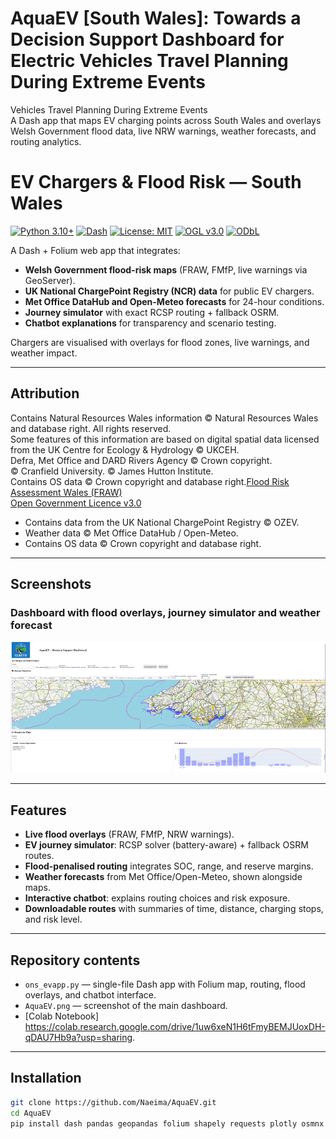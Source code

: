 # AquaEV [South Wales]: Towards a Decision Support Dashboard for Electric Vehicles Travel Planning During Extreme Events
Vehicles Travel Planning During Extreme Events  
A Dash app that maps EV charging points across South Wales and overlays Welsh Government flood data, live NRW warnings, weather forecasts, and routing analytics.  

# EV Chargers & Flood Risk — South Wales  

[![Python 3.10+](https://img.shields.io/badge/python-3.10+-blue.svg)](https://www.python.org/)  [![Dash](https://img.shields.io/badge/Dash-2.x-brightgreen.svg)](https://dash.plotly.com/)  [![License: MIT](https://img.shields.io/badge/License-MIT-yellow.svg)](LICENSE)  [![OGL v3.0](https://img.shields.io/badge/Data%20License-OGL--UK--3.0-lightgrey.svg)](http://www.nationalarchives.gov.uk/doc/open-government-licence/version/3/) [![ODbL](https://img.shields.io/badge/Data%20License-ODbL-orange.svg)](https://www.openstreetmap.org/copyright)  

A Dash + Folium web app that integrates:  
- **Welsh Government flood-risk maps** (FRAW, FMfP, live warnings via GeoServer).  
- **UK National ChargePoint Registry (NCR) data** for public EV chargers.  
- **Met Office DataHub and Open-Meteo forecasts** for 24-hour conditions.  
- **Journey simulator** with exact RCSP routing + fallback OSRM.  
- **Chatbot explanations** for transparency and scenario testing.  

Chargers are visualised with overlays for flood zones, live warnings, and weather impact.  

---

## Attribution  

Contains Natural Resources Wales information © Natural Resources Wales and database right. All rights reserved.  
Some features of this information are based on digital spatial data licensed from the UK Centre for Ecology & Hydrology © UKCEH.  
Defra, Met Office and DARD Rivers Agency © Crown copyright.  
© Cranfield University. © James Hutton Institute.  
Contains OS data © Crown copyright and database right.[Flood Risk Assessment Wales (FRAW)](https://datamap.gov.wales/layergroups/inspire-nrw:FloodRiskAssessmentWales)  
[Open Government Licence v3.0](https://www.nationalarchives.gov.uk/doc/open-government-licence/version/3/)    
- Contains data from the UK National ChargePoint Registry © OZEV.  
- Weather data © Met Office DataHub / Open-Meteo.  
- Contains OS data © Crown copyright and database right.  

---

## Screenshots  

### Dashboard with flood overlays, journey simulator and weather forecast  
![AquaEV Dashboard](AquaEV.png)  

---

## Features  
- **Live flood overlays** (FRAW, FMfP, NRW warnings).  
- **EV journey simulator**: RCSP solver (battery-aware) + fallback OSRM routes.  
- **Flood-penalised routing** integrates SOC, range, and reserve margins.  
- **Weather forecasts** from Met Office/Open-Meteo, shown alongside maps.  
- **Interactive chatbot**: explains routing choices and risk exposure.  
- **Downloadable routes** with summaries of time, distance, charging stops, and risk level.  

---

## Repository contents  
- `ons_evapp.py` — single-file Dash app with Folium map, routing, flood overlays, and chatbot interface.  
- `AquaEV.png` — screenshot of the main dashboard.  
- [Colab Notebook] https://colab.research.google.com/drive/1uw6xeN1H6tFmyBEMJUoxDH-qDAU7Hb9a?usp=sharing.
---

## Installation  
```bash
git clone https://github.com/Naeima/AquaEV.git
cd AquaEV
pip install dash pandas geopandas folium shapely requests plotly osmnx
